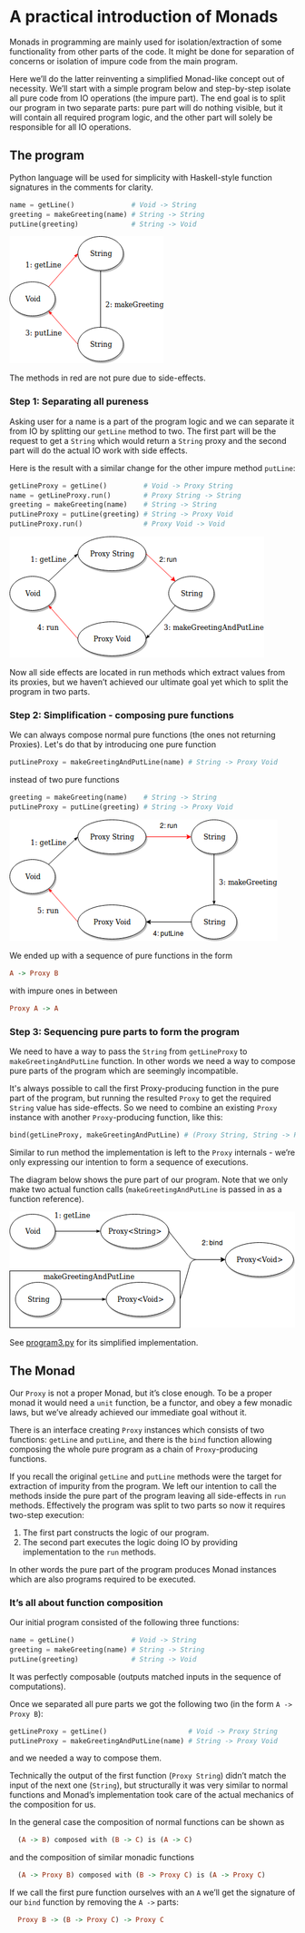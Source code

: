 # A practical introduction of Monads

Monads in programming are mainly used for isolation/extraction of some functionality from other
parts of the code. It might be done for separation of concerns or isolation of impure code from
the main program.

Here we’ll do the latter reinventing a simplified Monad-like concept out of necessity. We’ll start
with a simple program below and step-by-step isolate all pure code from IO operations
(the impure part). The end goal is to split our program in two separate parts: pure part will do
nothing visible, but it will contain all required program logic, and the other part will solely be
responsible for all IO operations.


## The program

Python language will be used for simplicity with Haskell-style function signatures in the comments
for clarity.

~~~python
name = getLine()              # Void -> String
greeting = makeGreeting(name) # String -> String
putLine(greeting)             # String -> Void
~~~

![step0](pics/step0.png)

The methods in red are not pure due to side-effects.


### Step 1: Separating all pureness

Asking user for a name is a part of the program logic and we can separate it from IO by splitting
our `getLine` method to two. The first part will be the request to get a `String` which
would return a `String` proxy and the second part will do the actual IO work with side effects.

Here is the result with a similar change for the other impure method `putLine`:

~~~python
getLineProxy = getLine()         # Void -> Proxy String
name = getLineProxy.run()        # Proxy String -> String
greeting = makeGreeting(name)    # String -> String
putLineProxy = putLine(greeting) # String -> Proxy Void
putLineProxy.run()               # Proxy Void -> Void
~~~

![step1](pics/step1.png)

Now all side effects are located in run methods which extract values from its proxies,
but we haven’t achieved our ultimate goal yet which to split the program in two parts.


### Step 2: Simplification - composing pure functions

We can always compose normal pure functions (the ones not returning Proxies).
Let's do that by introducing one pure function
~~~python
putLineProxy = makeGreetingAndPutLine(name) # String -> Proxy Void
~~~
instead of two pure functions
~~~python
greeting = makeGreeting(name)    # String -> String
putLineProxy = putLine(greeting) # String -> Proxy Void
~~~

![step2](pics/step2.png)

We ended up with a sequence of pure functions in the form
~~~haskell
A -> Proxy B
~~~
with impure ones in between
~~~haskell
Proxy A -> A
~~~


### Step 3: Sequencing pure parts to form the program

We need to have a way to pass the `String` from `getLineProxy` to `makeGreetingAndPutLine` function.
In other words we need a way to compose pure parts of the program which are seemingly incompatible.

It's always possible to call the first Proxy-producing function in the pure part of the program,
but running the resulted `Proxy` to get the required `String` value has side-effects. So we need
to combine an existing `Proxy` instance with another `Proxy`-producing function, like this:
~~~python
bind(getLineProxy, makeGreetingAndPutLine) # (Proxy String, String -> Proxy Void) -> Proxy Void
~~~

Similar to run method the implementation is left to the `Proxy` internals - we’re only expressing
our intention to form a sequence of executions.

The diagram below shows the pure part of our program. Note that we only make two actual function
calls (`makeGreetingAndPutLine` is passed in as a function reference).

![step3](pics/step3.png)

See [program3.py](program3.py) for its simplified implementation.


## The Monad

Our `Proxy` is not a proper Monad, but it’s close enough. To be a proper monad it would need a
`unit` function, be a functor, and obey a few monadic laws, but we’ve already achieved our
immediate goal without it.

There is an interface creating `Proxy` instances which consists of two functions: `getLine` and
`putLine`, and there is the `bind` function allowing composing the whole pure program as a chain of
`Proxy`-producing functions.

If you recall the original `getLine` and `putLine` methods were the target for extraction of
impurity from the program. We left our intention to call the methods inside the pure part of
the program leaving all side-effects in `run` methods.
Effectively the program was split to two parts so now it requires two-step execution:
1. The first part constructs the logic of our program.
2. The second part executes the logic doing IO by providing implementation to the `run` methods.

In other words the pure part of the program produces Monad instances which are also programs
required to be executed.


### It’s all about function composition

Our initial program consisted of the following three functions:
~~~python
name = getLine()              # Void -> String
greeting = makeGreeting(name) # String -> String
putLine(greeting)             # String -> Void
~~~
It was perfectly composable (outputs matched inputs in the sequence of computations).

Once we separated all pure parts we got the following two (in the form `A -> Proxy B`):
~~~python
getLineProxy = getLine()                    # Void -> Proxy String
putLineProxy = makeGreetingAndPutLine(name) # String -> Proxy Void
~~~
and we needed a way to compose them.

Technically the output of the first function (`Proxy String`) didn’t match the input of
the next one (`String`), but structurally it was very similar to normal functions and Monad’s
implementation took care of the actual mechanics of the composition for us.

In the general case the composition of normal functions can be shown as
~~~haskell
  (A -> B) composed with (B -> C) is (A -> C)
~~~
and the composition of similar monadic functions
~~~haskell
  (A -> Proxy B) composed with (B -> Proxy C) is (A -> Proxy C)
~~~
If we call the first pure function ourselves with an `A` we’ll get the signature of our `bind`
function by removing the `A ->` parts:
~~~haskell
  Proxy B -> (B -> Proxy C) -> Proxy C
~~~
